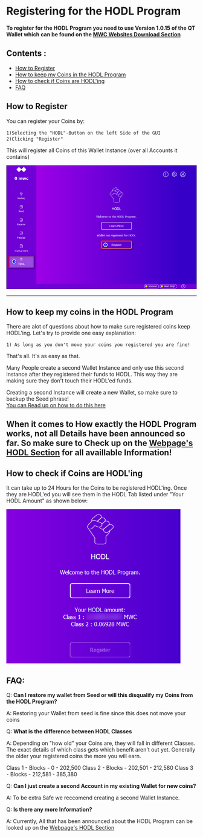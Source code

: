 
# Registering for the HODL Program

**To register for the HODL Program you need to use Version 1.0.15 of the QT Wallet which can be found on the [MWC Websites Download Section](https://www.mwc.mw/downloads)**


## Contents : 
  * [How to Register](#How-to-Register)
  * [How to keep my Coins in the HODL Program](#How-to-keep-my-coins-in-the-HODL-Program)
  * [How to check if Coins are HODL'ing](#How-to-check-if-Coins-are-HODLing)
  * [FAQ](#FAQ)
  
## How to Register

  You can register your Coins by:
  
	1)Selecting the "HODL"-Button on the left Side of the GUI
	2)Clicking "Register"
	
  This will register all Coins of this Wallet Instance (over all Accounts it contains)
<br />
  
  ![register_HODL](/static/img/register_HODL.png "Registering for HODL Program")

------

## How to keep my coins in the HODL Program

  There are alot of questions about how to make sure registered coins keep HODL'ing.
  Let's try to provide one easy explanation: 
  
	1) As long as you don't move your coins you registered you are fine! 
  
  That's all. It's as easy as that.
  
  Many People create a second Wallet Instance and only use this second instance after they registered their funds to HODL. 
  This way they are making sure they don't touch their HODL'ed funds. 
  
  Creating a second Instance will create a new Wallet, so make sure to backup the Seed phrase!<br />
  [You can Read up on how to do this here](create_Instance_qt-wallet.md)
 
  When it comes to How exactly the HODL Program works, not all Details have been announced so far.
  So make sure to Check up on the [Webpage's HODL Section](https://www.mwc.mw/hodl) for all availlable Information!
------

## How to check if Coins are HODL'ing

  It can take up to 24 Hours for the Coins to be registered HODL'ing.
  Once they are HODL'ed you will see them in the HODL Tab listed under "Your HODL Amount" as shown below:
   

  ![check_HODL_amount](/static/img/check_HODL_amount.png "Registering for HODL Program")
  
## FAQ: 

  Q: **Can I restore my wallet from Seed or will this disqualify my Coins from the HODL Program?** 
 
  A: Restoring your Wallet from seed is fine since this does not move your coins
  
  Q: **What is the difference between HODL Classes** 
  
  A: Depending on "how old" your Coins are, they will fall in different Classes.
  The exact details of which class gets which benefit aren't out yet. Generally the older your registered coins the more you will earn.
  
  Class 1 - Blocks - 0 - 202,500
  Class 2 - Blocks - 202,501 - 212,580
  Class 3 - Blocks - 212,581 - 385,380
  
  Q: **Can I just create a second Account in my existing Wallet for new coins?** 
  
  A: To be extra Safe we reccomend creating a second Wallet Instance. 
  
  
  Q: **Is there any more Information?** 
  
  A: Currently, All that has been announced about the HODL Program can be looked up on the [Webpage's HODL Section](https://www.mwc.mw/hodl)
  
  
  
  